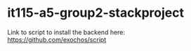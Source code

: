 # it115-a5-group2-stackproject

Link to script to install the backend here:<br>
https://github.com/exochos/script
